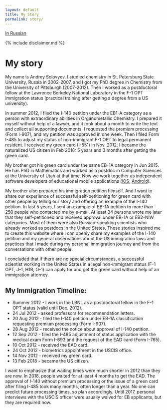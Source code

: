 ```yaml
---
layout: default
title: My Story
permalink: story/
---
```


[In Russian](/story-rus/)

{% include disclaimer.md %}

# My story

My name is Andrey Solovyev. I studied chemistry in St. Petersburg State University, Russia in 2002-2007, and I got my PhD degree in Chemistry from the University of Pittsburgh (2007-2012). Then I worked as a postdoctoral fellow at the Lawrence Berkeley National Laboratory in the F-1 OPT immigration status (practical training after getting a degree from a US university).

In summer 2012, I filed the I-140 petition under the EB1-A category as a person with extraordinary abilities in Organometallic Chemistry. I prepared it myself without help of a lawyer, and it took about a month to write the text and collect all supporting documents. I requested the premium processing (Form I-907), and my petition was approved in one week. Then I filed Form I-485 to adjust my status of non-immigrant F-1 OPT to legal permanent resident. I received my green card (I-551) in Nov. 2012. I became the naturalized US citizen in Feb 2018: 5 years and 3 months after getting the green card.

My brother got his green card under the same EB-1A category in Jun 2015. He has PhD in Mathematics and worked as a postdoc in Computer Sciences at the University of Utah at that time. Now we work together as independent software developers of educational mobile applications ([iOS](https://itunes.apple.com/us/developer/andrey-solovyev/id655223913); [Android](https://play.google.com/store/apps/developer?id=Andrey+Solovyev)).

My brother also prepared his immigration petition himself. And I want to share our experience of successful self-petitioning for green card with other people by telling our story and offering an example of the I-140 petition. In last 5 years, I sent an example of EB-1A petition to more than 250 people who contacted me by e-mail. At least 34 persons wrote me later that they self-petitioned and received approval under EB-1A or EB2-NIW categories. Most of them were also Russian-speaking scientists who already worked as postdocs in the United States. These stories inspired me to create this website where I can openly share my examples of the I-140 petition and my general observations about the US immigration laws and practices that I made during my personal immigration journey and from the conversations with other people. 

I concluded that if there are no special circumstances, a successful scientist working in the United States in a legal non-immigrant status (F-1 OPT, J-1, H1B, O-1) can apply for and get the green card without help of an immigration attorney.

## My Immigration Timeline:
- Summer 2012 - I work in the LBNL as a postdoctoral fellow in the F-1 OPT status (valid until Dec. 2012).
- 24 Jul 2012 - asked professors for recommendation letters.
- 20 Aug 2012 - filed the I-140 petition under EB-1A classification requesting premium processing (Form I-907).
- 28 Aug 2012 - received the notice about approval of I-140 petition.
- 12 Sep 2012 - filed the I-485 adjustment of status application with the medical exam Form I-693 and the request of the EAD card (Form I-765).
- 10 Oct 2012 - received the EAD card.
- 24 Oct 2012 - biometrics appointment in the USCIS office.
- 14 Nov 2012 - received my green card.
- 13 Feb 2018 - became the US citizen.

I want to emphasize that waiting times were much shorter in 2012 than they are now. In 2018, people waited for at least 4 months to get the EAD. The approval of I-140 without premium processing or the issue of a green card after filing I-485 took many months, often longer than a year. No one can predict future processing times, so plan accordingly. Until 2017, personal interviews with the USCIS officer were usually waived for EB applicants, but they are required now.

